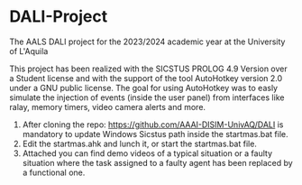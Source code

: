 # DALI-Project
The AALS DALI project for the 2023/2024 academic year at the University of L'Aquila

This project has been realized with the SICSTUS PROLOG 4.9 Version over a Student license and with the support of the tool AutoHotkey version 2.0 under a GNU public license.
The goal for using AutoHotkey was to easly simulate the injection of events (inside the user panel) from interfaces like ralay, memory timers, video camera alerts and more.

1. After cloning the repo: https://github.com/AAAI-DISIM-UnivAQ/DALI
is mandatory to update Windows Sicstus path inside the startmas.bat file.
2. Edit the startmas.ahk and lunch it, or start the startmas.bat file.
3. Attached you can find demo videos of a typical situation or a faulty situation where the task assigned to a faulty agent has been replaced by a functional one.
   
